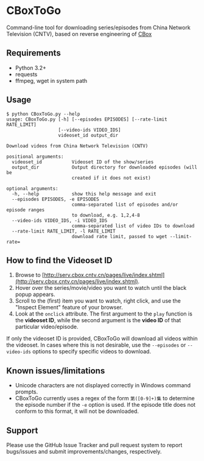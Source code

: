 # CBoxToGo

Command-line tool for downloading series/episodes from China Network Television (CNTV), based on reverse engineering of [CBox](http://cbox.cntv.cn/)

## Requirements

* Python 3.2+
* requests
* ffmpeg, wget in system path

## Usage

```
$ python CBoxToGo.py --help
usage: CBoxToGo.py [-h] [--episodes EPISODES] [--rate-limit RATE_LIMIT]
                   [--video-ids VIDEO_IDS]
                   videoset_id output_dir

Download videos from China Network Television (CNTV)

positional arguments:
  videoset_id           Videoset ID of the show/series
  output_dir            Output directory for downloaded episodes (will be
                        created if it does not exist)

optional arguments:
  -h, --help            show this help message and exit
  --episodes EPISODES, -e EPISODES
                        comma-separated list of episodes and/or episode ranges
                        to download, e.g. 1,2,4-8
  --video-ids VIDEO_IDS, -i VIDEO_IDS
                        comma-separated list of video IDs to download
  --rate-limit RATE_LIMIT, -l RATE_LIMIT
                        download rate limit, passed to wget --limit-rate=
```

## How to find the Videoset ID

1. Browse to [http://serv.cbox.cntv.cn/pages/live/index.shtml](http://serv.cbox.cntv.cn/pages/live/index.shtml).
2. Hover over the series/movie/video you want to watch until the black popup appears.
3. Scroll to the (first) item you want to watch, right click, and use the "Inspect Element" feature of your browser.
4. Look at the `onclick` attribute. The first argument to the `play` function is the **videoset ID**, while the second argument is the **video ID** of that particular video/episode.

If only the videoset ID is provided, CBoxToGo will download all videos within the videoset. In cases where this is not desirable, use the `--episodes` or `--video-ids` options to specify specific videos to download.

## Known issues/limitations

* Unicode characters are not displayed correctly in Windows command prompts.
* CBoxToGo currently uses a regex of the form `第([0-9]+)集` to determine the episode number if the `-e` option is used.
If the episode title does not conform to this format, it will not be downloaded.

## Support

Please use the GitHub Issue Tracker and pull request system to report bugs/issues and submit improvements/changes, respectively.  
